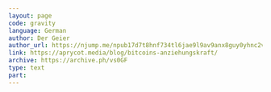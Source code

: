 ```yaml
---
layout: page
code: gravity
language: German
author: Der Geier
author_url: https://njump.me/npub17d7t8hnf734tl6jae9l9av9anx8guy0yhnc2vd9w22vgcvrazs8qjtsnpu
link: https://aprycot.media/blog/bitcoins-anziehungskraft/
archive: https://archive.ph/vs0GF
type: text
part: 
---
```

